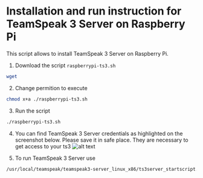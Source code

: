 # Installation and run instruction for TeamSpeak 3 Server on Raspberry Pi
This script allows to install TeamSpeak 3 Server on Raspberry Pi. 

1. Download the script `raspberrypi-ts3.sh`
```bash
wget 
```

2. Change permition to execute
```bash
chmod x+a ./raspberrypi-ts3.sh
```

3. Run the script
```bash
./raspberrypi-ts3.sh
```

4. You can find TeamSpeak 3 Server credentials as highlighted on the screenshot below. Please save it in safe place. They are necessary to get access to your ts3
![alt text](https://eltechs.com/wp-content/uploads/2017/02/Teamspeak-3-Server-on-Raspberry-Pi_950-compressed1.jpg "TeamSpeak 3 Server Credentials")

5. To run TeamSpeak 3 Server use
```bash
/usr/local/teamspeak/teamspeak3-server_linux_x86/ts3server_startscript.sh start
```

